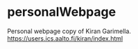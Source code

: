 # personalWebpage

Personal webpage copy of Kiran Garimella. https://users.ics.aalto.fi/kiran/index.html
